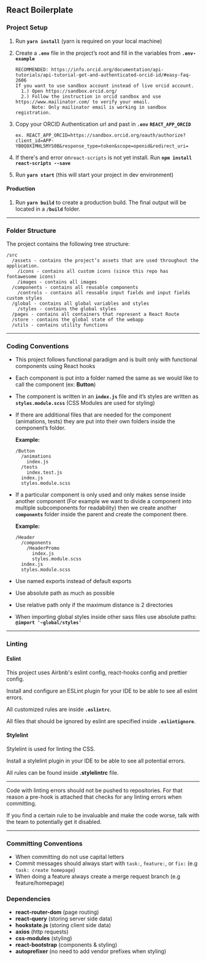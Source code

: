 ## React Boilerplate

### Project Setup

1. Run **`yarn install`** (yarn is required on your local machine)
2. Create a **`.env`** file in the project’s root and fill in the variables from **`.env-example`**
    ```
    RECOMMENDED: https://info.orcid.org/documentation/api-tutorials/api-tutorial-get-and-authenticated-orcid-id/#easy-faq-2606
    If you want to use sandbox account instead of live orcid account.
      1.) Open https://sandbox.orcid.org/
      2.) Follow the instruction in orcid sandbox and use https://www.mailinator.com/ to verify your email.
          Note: Only mailinator email is working in sandbox registration.
    ```
3. Copy your ORCID Authentication url and past in  **`.env`** **`REACT_APP_ORCID`**


      ```ex. REACT_APP_ORCID=https://sandbox.orcid.org/oauth/authorize?client_id=APP-YB0Q0XIMHL5MYS0B&response_type=token&scope=openid&redirect_uri=```
4. If there's and error on`react-scripts` is not yet install. Run **`npm install react-scripts --save`**
5. Run **`yarn start`** (this will start your project in dev environment)

#### Production

1. Run **`yarn build`** to create a production build. The final output will be located in a **`/build`** folder.

---

### Folder Structure

The project contains the following tree structure:

```
/src
  /assets - contains the project’s assets that are used throughout the application.
    /icons - contains all custom icons (since this repo has fontawesome icons)
    /images - contains all images
  /components - contains all reusable components
    /controls - contains all reusable input fields and input fields custom styles
  /global - contains all global variables and styles
    /styles - contains the global styles
  /pages - contains all containers that represent a React Route
  /store - contains the global state of the webapp
  /utils - contains utility functions
```

---

### Coding Conventions

- This project follows functional paradigm and is built only with functional components using React hooks

- Each component is put into a folder named the same as we would like to call the component (ex: **Button**)

- The component is written in an **`index.js`** file and it’s styles are written as **`styles.module.scss`** (CSS Modules are used for styling)

- If there are additional files that are needed for the component (animations, tests) they are put into their own folders inside the component’s folder.

  **Example:**

  ```
  /Button
    /animations
      index.js
    /tests
      index.test.js
    index.js
    styles.module.scss
  ```

- If a particular component is only used and only makes sense inside another component (For example we want to divide a component into multiple subcomponents for readability) then we create another **`components`** folder inside the parent and create the component there.

  **Example:**

  ```
  /Header
    /components
      /HeaderPromo
        index.js
        styles.module.scss
    index.js
    styles.module.scss
  ```

- Use named exports instead of default exports

- Use absolute path as much as possible

- Use relative path only if the maximum distance is 2 directories

- When importing global styles inside other sass files use absolute paths: **`@import '~global/styles'`**

---

### Linting

#### Eslint

This project uses Airbnb's eslint config, react-hooks config and prettier config.

Install and configure an ESLint plugin for your IDE to be able to see all eslint errors.

All customized rules are inside **`.eslintrc`**.

All files that should be ignored by eslint are specified inside **`.eslintignore`**.

#### Stylelint

Stylelint is used for linting the CSS.

Install a stylelint plugin in your IDE to be able to see all potential errors.

All rules can be found inside **.stylelintrc** file.

---

Code with linting errors should not be pushed to repositories. For that reason a pre-hook is attached that checks for any linting errors when committing.

If you find a certain rule to be invaluable and make the code worse, talk with the team to potentially get it disabled.

---

### Committing Conventions

- When committing do not use capital letters
- Commit messages should always start with `task:`, `feature:`, or `fix:` (e.g `task: create homepage`)
- When doing a feature always create a merge request branch (e.g feature/homepage)

### Dependencies

- **react-router-dom** (page routing)
- **react-query** (storing server side data)
- **hookstate.js** (storing client side data)
- **axios** (http requests)
- **css-modules** (styling)
- **react-bootstrap** (components & styling)
- **autoprefixer** (no need to add vendor prefixes when styling)
